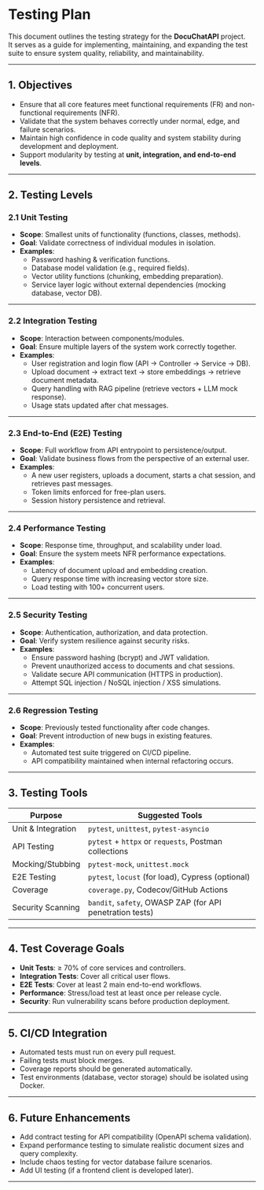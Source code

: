 # Testing Plan

This document outlines the testing strategy for the **DocuChatAPI** project.  
It serves as a guide for implementing, maintaining, and expanding the test suite to ensure system quality, reliability, and maintainability.

---

## 1. Objectives

- Ensure that all core features meet functional requirements (FR) and non-functional requirements (NFR).  
- Validate that the system behaves correctly under normal, edge, and failure scenarios.  
- Maintain high confidence in code quality and system stability during development and deployment.  
- Support modularity by testing at **unit, integration, and end-to-end levels**.  

---

## 2. Testing Levels

### 2.1 Unit Testing
- **Scope**: Smallest units of functionality (functions, classes, methods).  
- **Goal**: Validate correctness of individual modules in isolation.  
- **Examples**:
  - Password hashing & verification functions.  
  - Database model validation (e.g., required fields).  
  - Vector utility functions (chunking, embedding preparation).  
  - Service layer logic without external dependencies (mocking database, vector DB).  

---

### 2.2 Integration Testing
- **Scope**: Interaction between components/modules.  
- **Goal**: Ensure multiple layers of the system work correctly together.  
- **Examples**:
  - User registration and login flow (API → Controller → Service → DB).  
  - Upload document → extract text → store embeddings → retrieve document metadata.  
  - Query handling with RAG pipeline (retrieve vectors + LLM mock response).  
  - Usage stats updated after chat messages.  

---

### 2.3 End-to-End (E2E) Testing
- **Scope**: Full workflow from API entrypoint to persistence/output.  
- **Goal**: Validate business flows from the perspective of an external user.  
- **Examples**:
  - A new user registers, uploads a document, starts a chat session, and retrieves past messages.  
  - Token limits enforced for free-plan users.  
  - Session history persistence and retrieval.  

---

### 2.4 Performance Testing
- **Scope**: Response time, throughput, and scalability under load.  
- **Goal**: Ensure the system meets NFR performance expectations.  
- **Examples**:
  - Latency of document upload and embedding creation.  
  - Query response time with increasing vector store size.  
  - Load testing with 100+ concurrent users.  

---

### 2.5 Security Testing
- **Scope**: Authentication, authorization, and data protection.  
- **Goal**: Verify system resilience against security risks.  
- **Examples**:
  - Ensure password hashing (bcrypt) and JWT validation.  
  - Prevent unauthorized access to documents and chat sessions.  
  - Validate secure API communication (HTTPS in production).  
  - Attempt SQL injection / NoSQL injection / XSS simulations.  

---

### 2.6 Regression Testing
- **Scope**: Previously tested functionality after code changes.  
- **Goal**: Prevent introduction of new bugs in existing features.  
- **Examples**:
  - Automated test suite triggered on CI/CD pipeline.  
  - API compatibility maintained when internal refactoring occurs.  

---

## 3. Testing Tools

| Purpose              | Suggested Tools |
|----------------------|-----------------|
| Unit & Integration   | `pytest`, `unittest`, `pytest-asyncio` |
| API Testing          | `pytest` + `httpx` or `requests`, Postman collections |
| Mocking/Stubbing     | `pytest-mock`, `unittest.mock` |
| E2E Testing          | `pytest`, `locust` (for load), Cypress (optional) |
| Coverage             | `coverage.py`, Codecov/GitHub Actions |
| Security Scanning    | `bandit`, `safety`, OWASP ZAP (for API penetration tests) |

---

## 4. Test Coverage Goals

- **Unit Tests**: ≥ 70% of core services and controllers.  
- **Integration Tests**: Cover all critical user flows.  
- **E2E Tests**: Cover at least 2 main end-to-end workflows.  
- **Performance**: Stress/load test at least once per release cycle.  
- **Security**: Run vulnerability scans before production deployment.  

---

## 5. CI/CD Integration

- Automated tests must run on every pull request.  
- Failing tests must block merges.  
- Coverage reports should be generated automatically.  
- Test environments (database, vector storage) should be isolated using Docker.  

---

## 6. Future Enhancements

- Add contract testing for API compatibility (OpenAPI schema validation).  
- Expand performance testing to simulate realistic document sizes and query complexity.  
- Include chaos testing for vector database failure scenarios.  
- Add UI testing (if a frontend client is developed later).  

---
